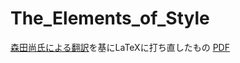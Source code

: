 # The_Elements_of_Style
[森田尚氏による翻訳](http://www.kt.rim.or.jp/~hisashim/elementsofstyle/)を基にLaTeXに打ち直したもの
[PDF](https://github.com/arahatashun/The_Elements_of_Style/wiki/pdf/The_Elements_of_Style_version2.pdf)
